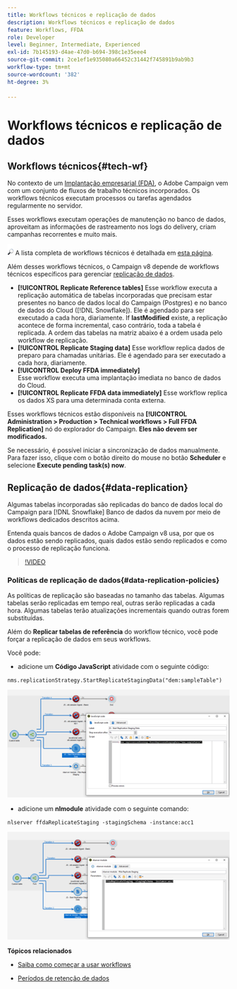 ```yaml
---
title: Workflows técnicos e replicação de dados
description: Workflows técnicos e replicação de dados
feature: Workflows, FFDA
role: Developer
level: Beginner, Intermediate, Experienced
exl-id: 7b145193-d4ae-47d0-b694-398c1e35eee4
source-git-commit: 2ce1ef1e935080a66452c31442f745891b9ab9b3
workflow-type: tm+mt
source-wordcount: '382'
ht-degree: 3%

---
```


# Workflows técnicos e replicação de dados

## Workflows técnicos{#tech-wf}

No contexto de um [Implantação empresarial (FDA)](enterprise-deployment.md), o Adobe Campaign vem com um conjunto de fluxos de trabalho técnicos incorporados. Os workflows técnicos executam processos ou tarefas agendados regularmente no servidor.

Esses workflows executam operações de manutenção no banco de dados, aproveitam as informações de rastreamento nos logs do delivery, criam campanhas recorrentes e muito mais.

![](../assets/do-not-localize/glass.png) A lista completa de workflows técnicos é detalhada em [esta página](https://experienceleague.adobe.com/docs/campaign/automation/workflows/introduction/wf-type/technical-workflows.html).

Além desses workflows técnicos, o Campaign v8 depende de workflows técnicos específicos para gerenciar [replicação de dados](#data-replication).

* **[!UICONTROL Replicate Reference tables]**
Esse workflow executa a replicação automática de tabelas incorporadas que precisam estar presentes no banco de dados local do Campaign (Postgres) e no banco de dados do Cloud ([!DNL Snowflake]). Ele é agendado para ser executado a cada hora, diariamente. If **lastModified** existe, a replicação acontece de forma incremental, caso contrário, toda a tabela é replicada. A ordem das tabelas na matriz abaixo é a ordem usada pelo workflow de replicação.
* **[!UICONTROL Replicate Staging data]**
Esse workflow replica dados de preparo para chamadas unitárias. Ele é agendado para ser executado a cada hora, diariamente.
* **[!UICONTROL Deploy FFDA immediately]**\
   Esse workflow executa uma implantação imediata no banco de dados do Cloud.
* **[!UICONTROL Replicate FFDA data immediately]**
Esse workflow replica os dados XS para uma determinada conta externa.

Esses workflows técnicos estão disponíveis na **[!UICONTROL Administration > Production > Technical workflows > Full FFDA Replication]** nó do explorador do Campaign. **Eles não devem ser modificados.**

Se necessário, é possível iniciar a sincronização de dados manualmente. Para fazer isso, clique com o botão direito do mouse no botão **Scheduler** e selecione **Execute pending task(s) now**.

## Replicação de dados{#data-replication}

Algumas tabelas incorporadas são replicadas do banco de dados local do Campaign para [!DNL Snowflake] Banco de dados da nuvem por meio de workflows dedicados descritos acima.

Entenda quais bancos de dados o Adobe Campaign v8 usa, por que os dados estão sendo replicados, quais dados estão sendo replicados e como o processo de replicação funciona.

>[!VIDEO](https://video.tv.adobe.com/v/334460?quality=12)


### Políticas de replicação de dados{#data-replication-policies}

As políticas de replicação são baseadas no tamanho das tabelas. Algumas tabelas serão replicadas em tempo real, outras serão replicadas a cada hora. Algumas tabelas terão atualizações incrementais quando outras forem substituídas.

Além do **Replicar tabelas de referência** do workflow técnico, você pode forçar a replicação de dados em seus workflows.

Você pode:

* adicione um **Código JavaScript** atividade com o seguinte código:

```
nms.replicationStrategy.StartReplicateStagingData("dem:sampleTable")
```

![](assets/jscode.png)


* adicione um **nlmodule** atividade com o seguinte comando:

```
nlserver ffdaReplicateStaging -stagingSchema -instance:acc1
```

![](assets/nlmodule.png)


**Tópicos relacionados**

* [Saiba como começar a usar workflows](https://experienceleague.adobe.com/docs/campaign/automation/workflows/introduction/about-workflows.html)

* [Períodos de retenção de dados](../dev/datamodel-best-practices.md#data-retention)
